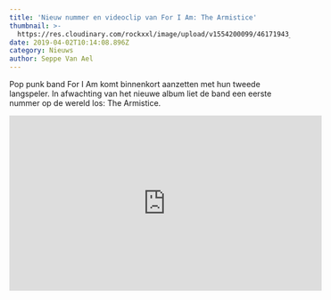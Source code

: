 ```yaml
---
title: 'Nieuw nummer en videoclip van For I Am: The Armistice'
thumbnail: >-
  https://res.cloudinary.com/rockxxl/image/upload/v1554200099/46171943_2202688293088272_5956990507065278464_n.jpg
date: 2019-04-02T10:14:08.896Z
category: Nieuws
author: Seppe Van Ael
---
```

Pop punk band For I Am komt binnenkort aanzetten met hun tweede langspeler. In afwachting van het nieuwe album liet de band een eerste nummer op de wereld los: The Armistice.

<iframe width="560" height="315" src="https://www.youtube.com/embed/rc8ifO1so-8" frameborder="0" allow="accelerometer; autoplay; encrypted-media; gyroscope; picture-in-picture" allowfullscreen></iframe>
